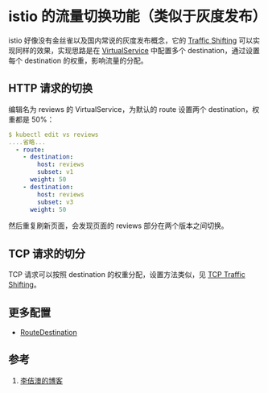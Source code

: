 <!-- toc -->
# istio 的流量切换功能（类似于灰度发布）

istio 好像没有金丝雀以及国内常说的灰度发布概念，它的 [Traffic Shifting][2] 可以实现同样的效果，实现思路是在 [VirtualService](./vsvc.md) 中配置多个 destination，通过设置每个 destination 的权重，影响流量的分配。

## HTTP 请求的切换

编辑名为 reviews 的 VirtualService，为默认的 route 设置两个 destination，权重都是 50%：

```yaml
$ kubectl edit vs reviews
....省略...
  - route:
    - destination:
        host: reviews
        subset: v1
      weight: 50
    - destination:
        host: reviews
        subset: v3
      weight: 50
```

然后重复刷新页面，会发现页面的 reviews 部分在两个版本之间切换。

## TCP 请求的切分

TCP 请求可以按照 destination 的权重分配，设置方法类似，见 [TCP Traffic Shifting][4]。

## 更多配置

* [RouteDestination][3]

## 参考

1. [李佶澳的博客][1]

[1]: https://www.lijiaocn.com "李佶澳的博客"
[2]: https://istio.io/docs/tasks/traffic-management/traffic-shifting/ "traffic-shifting"
[3]: https://istio.io/docs/reference/config/networking/virtual-service/#RouteDestination "RouteDestination"
[4]: https://istio.io/docs/tasks/traffic-management/tcp-traffic-shifting/ "TCP Traffic Shifting"
